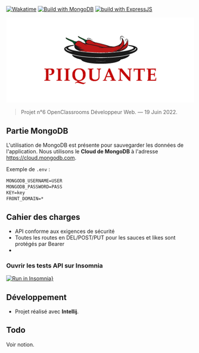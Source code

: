 [![Wakatime](https://wakatime.com/badge/user/df804057-413e-4b60-8f5e-6a6b78ab1d7f/project/1a5cf525-3f98-4ec5-9e39-23420c10e610.svg?style=for-the-badge)](https://wakatime.com/badge/user/df804057-413e-4b60-8f5e-6a6b78ab1d7f/project/1a5cf525-3f98-4ec5-9e39-23420c10e610)
[![Build with MongoDB](https://img.shields.io/badge/Build%20with%20mongoDB-%2300f.svg?&color=800&style=for-the-badge&logo=mongodb&logoColor=white)](https://github.com/Automattic/mongoose)
[![build with ExpressJS](https://img.shields.io/badge/Build%20with%20Express-%234752C4.svg?&style=for-the-badge&color=white&logo=express&logoColor=black&alt=express)](https://github.com/expressjs/express)


![Hot Takes logo](piiquante.png)

> Projet n°6 OpenClassrooms Développeur Web. — 19 Juin 2022.

## Partie MongoDB

L'utilisation de MongoDB est présente pour sauvegarder les données de l'application.
Nous utilisons le **Cloud de MongoDB** à l'adresse https://cloud.mongodb.com.

Exemple de `.env` :

```dotenv
MONGODB_USERNAME=USER
MONGODB_PASSWORD=PASS
KEY=key
FRONT_DOMAIN=*
```

## Cahier des charges

- API conforme aux exigences de sécurité
- Toutes les routes en DEL/POST/PUT pour les sauces et likes sont protégés par Bearer
- 

### Ouvrir les tests API sur Insomnia

[![Run in Insomnia}](https://insomnia.rest/images/run.svg)](https://insomnia.rest/run?label=Code&uri=https://raw.githubusercontent.com/thomasbnt/DW_P6_Hot_Takes_backend_OC/main/insomnia.json)

## Développement

- Projet réalisé avec **Intellij**. 


## Todo 

Voir notion.

